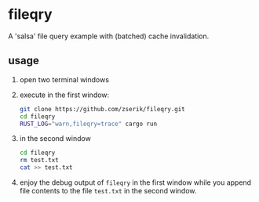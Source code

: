 # fileqry

A 'salsa' file query example with (batched) cache invalidation.

## usage

1. open two terminal windows

2. execute in the first window:
   ```sh
   git clone https://github.com/zserik/fileqry.git
   cd fileqry
   RUST_LOG="warn,fileqry=trace" cargo run
   ```

3. in the second window
   ```sh
   cd fileqry
   rm test.txt
   cat >> test.txt
   ```

4. enjoy the debug output of `fileqry` in the first window while you append file
   contents to the file `test.txt` in the second window.
